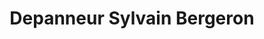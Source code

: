 ---
title: "Depanneur Sylvain Bergeron"
url: /saint-paulin/depanneur-sylvain-bergeron/
shop: convenience
---